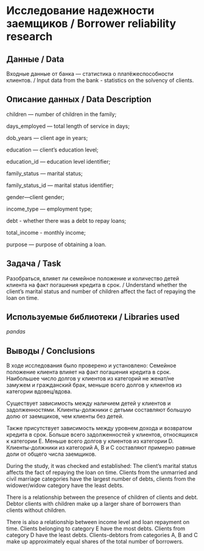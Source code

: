 # Исследование надежности заемщиков / Borrower reliability research
## Данные / Data
Входные данные от банка — статистика о платёжеспособности клиентов. / Input data from the bank - statistics on the solvency of clients.

## Описание данных / Data Description

children — number of children in the family;

days_employed — total length of service in days;

dob_years — client age in years;

education — client’s education level;

education_id — education level identifier;

family_status — marital status;

family_status_id — marital status identifier;

gender—client gender;

income_type — employment type;

debt - whether there was a debt to repay loans;

total_income - monthly income;

purpose — purpose of obtaining a loan.

## Задача / Task
Разобраться, влияет ли семейное положение и количество детей клиента на факт погашения кредита в срок. / Understand whether the client’s marital status and number of children affect the fact of repaying the loan on time.

## Используемые библиотеки / Libraries used
*pandas*

## Выводы / Conclusions
В ходе исследования было проверено и установлено: Семейное положение клиента влияет на факт погашения кредита в срок. Наибольшее число долгов у клиентов из категорий не женат/не замужем и гражданский брак, меньше всего долгов у клиентов из категории вдовец/вдова.

Существует зависимость между наличием детей у клиентов и задолженностями. Клиенты-должники с детьми составляют большую долю от заемщиков, чем клиенты без детей.

Также присутствует зависимость между уровнем дохода и возвратом кредита в срок. Больше всего задолженностей у клиентов, относящихся к категории Е. Меньше всего долгов у клиентов из категории D. Клиенты-должники из категорий А, B и С составляют примерно равные доли от общего числа заемщиков.

During the study, it was checked and established: The client’s marital status affects the fact of repaying the loan on time. Clients from the unmarried and civil marriage categories have the largest number of debts, clients from the widower/widow category have the least debts.

There is a relationship between the presence of children of clients and debt. Debtor clients with children make up a larger share of borrowers than clients without children.

There is also a relationship between income level and loan repayment on time. Clients belonging to category E have the most debts. Clients from category D have the least debts. Clients-debtors from categories A, B and C make up approximately equal shares of the total number of borrowers.
